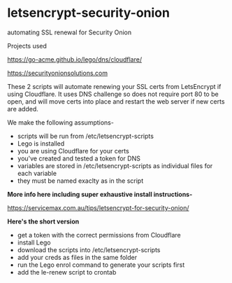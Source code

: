 # letsencrypt-security-onion
automating SSL renewal for Security Onion

Projects used

https://go-acme.github.io/lego/dns/cloudflare/

https://securityonionsolutions.com

These 2 scripts will automate renewing your SSL certs from LetsEncrypt if using Cloudflare. It uses DNS challenge so does not require port 80 to be open, and will move certs into place and restart the web server if new certs are added. 

We make the following assumptions-
- scripts will be run from /etc/letsencrypt-scripts
- Lego is installed
- you are using Cloudflare for your certs
- you've created and tested a token for DNS
- variables are stored in /etc/letsencrypt-scripts as individual files for each variable
- they must be named exaclty as in the script

**More info here including super exhaustive install instructions-**

https://servicemax.com.au/tips/letsencrypt-for-security-onion/


**Here's the short version**

- get a token with the correct permissions from Cloudflare
- install Lego
- download the scripts into /etc/letsencrypt-scripts
- add your creds as files in the same folder
- run the Lego enrol command to generate your scripts first
- add the le-renew script to crontab

